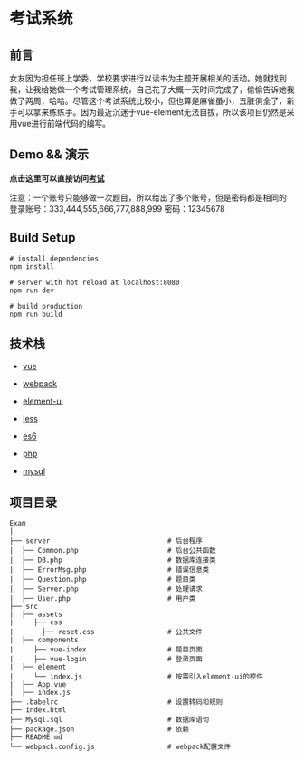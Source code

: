考试系统
=========

## 前言
女友因为担任班上学委，学校要求进行以读书为主题开展相关的活动。她就找到我，让我给她做一个考试管理系统，自己花了大概一天时间完成了，偷偷告诉她我做了两周，哈哈。尽管这个考试系统比较小，但也算是麻雀虽小，五脏俱全了，新手可以拿来练练手。因为最近沉迷于vue-element无法自拔，所以该项目仍然是采用vue进行前端代码的编写。

## Demo && 演示
**点击这里可以直接访问[考试](http://www.boyalibrary.com/literature/)**

注意：一个账号只能够做一次题目，所以给出了多个账号，但是密码都是相同的
登录账号：333,444,555,666,777,888,999
密码：12345678


## Build Setup
```
# install dependencies
npm install

# server with hot reload at localhost:8080
npm run dev

# build production
npm run build
```

## 技术栈
- [vue](https://cn.vuejs.org/)

- [webpack](http://webpack.github.io/docs/)

- [element-ui](http://element.eleme.io/#/)

- [less](http://lesscss.cn/)

- [es6](http://es6.ruanyifeng.com/)

- [php](http://www.php.net/)

- [mysql](https://www.mysql.com/)


## 项目目录

```
Exam
|
├── server                             # 后台程序  
|  ├── Common.php               	   # 后台公共函数
|  ├── DB.php                          # 数据库连接类
|  ├── ErrorMsg.php                    # 错误信息类
|  ├── Question.php                    # 题目类
|  ├── Server.php                      # 处理请求
|  ├── User.php                        # 用户类
├── src                                
|  ├── assets                          
|     ├── css                          
|		├── reset.css                  # 公共文件
|  ├── components                            
|     ├── vue-index                    # 题目页面  
|     ├── vue-login			           # 登录页面
|  ├── element                              
|     └── index.js                     # 按需引入element-ui的控件
|  ├── App.vue
|  ├── index.js                        
├── .babelrc                           # 设置转码和规则
├── index.html                         
├── Mysql.sql                          # 数据库语句  
├── package.json                       # 依赖  
├── README.md                        
└── webpack.config.js                  # webpack配置文件
```